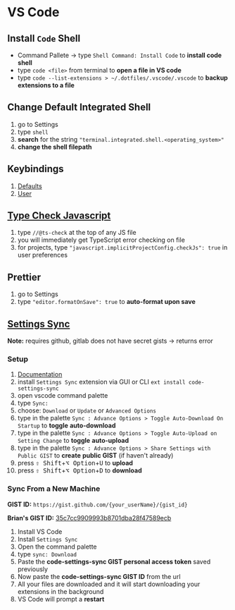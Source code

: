 # VS Code

## Install `Code` Shell

- Command Pallete -> type `Shell Command: Install Code` to **install code**
  **shell**
- type `code <file>` from terminal to **open a file in VS code**
- type `code --list-extensions > ~/.dotfiles/.vscode/.vscode` to **backup**
  **extensions to a file**

## Change Default Integrated Shell

1. go to Settings
2. type `shell`
3. **search** for the string `"terminal.integrated.shell.<operating_system>"`
4. **change the shell filepath**

## Keybindings

1. [Defaults](default_shortcuts.pdf)
2. [User](https://github.com/briancrink/dotfiles/tree/master/.setup#vs-code)

## [Type Check Javascript](https://youtu.be/FLxGNoSih-o)

1. type `//@ts-check` at the top of any JS file
2. you will immediately get TypeScript error checking on file
3. for projects, type `"javascript.implicitProjectConfig.checkJs": true` in user
   preferences

## Prettier

1. go to Settings
2. type `"editor.formatOnSave": true` to **auto-format upon save**

## [Settings Sync](https://marketplace.visualstudio.com/items?itemName=Shan.code-settings-sync)

**Note:** requires github, gitlab does not have secret gists -> returns error

### Setup

1. [Documentation](https://shanalikhan.github.io/2015/12/15/Visual-Studio-Code-Sync-Settings.html)
2. install `Settings Sync` extension via GUI or CLI
   `ext install code-settings-sync`
3. open vscode command palette
4. type `Sync:`
5. choose: `Download` or `Update` or `Advanced Options`
6. type in the palette
   `Sync : Advance Options > Toggle Auto-Download On Startup` to **toggle**
   **auto-download**
7. type in the palette
   `Sync : Advance Options > Toggle Auto-Upload on Setting Change` to **toggle**
   **auto-upload**
8. type in the palette
   `Sync : Advance Options > Share Settings with Public GIST` to **create**
   **public GIST** (if haven't already)
9. press <kbd>⇧ Shift</kbd>+<kbd>⌥ Option</kbd>+<kbd>U</kbd> to **upload**
10. press <kbd>⇧ Shift</kbd>+<kbd>⌥ Option</kbd>+<kbd>D</kbd> to **download**

### Sync From a New Machine

**GIST ID:** `https://gist.github.com/{your_userName}/{gist_id}`

**Brian's GIST ID:**
[35c7cc9909993b8701dba28f47589ecb](https://gist.github.com/briancrink/35c7cc9909993b8701dba28f47589ecb)

1. Install VS Code
2. Install `Settings Sync`
3. Open the command palette
4. type `sync: Download`
5. Paste the **code-settings-sync GIST personal access token** saved previously
6. Now paste the **code-settings-sync GIST ID** from the url
7. All your files are downloaded and it will start downloading your extensions
   in the background
8. VS Code will prompt a **restart**

